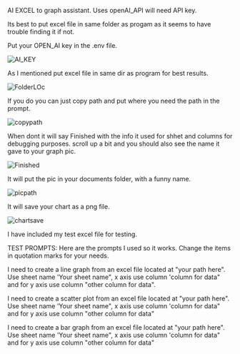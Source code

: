 AI EXCEL to graph assistant. Uses openAI_API will need API key.



Its best to put excel file in same folder as progam as it seems to have trouble finding it if not.




Put your OPEN_AI key in the .env file.




![AI_KEY](https://github.com/user-attachments/assets/104a6184-fd48-44cf-a003-5dab77076032)






As I mentioned put excel file in same dir as program for best results.



![FolderLOc](https://github.com/user-attachments/assets/03920766-cd09-47a5-bb9e-41aedd18a123)





If you do you can just copy path and put where you need the path in the prompt.



![copypath](https://github.com/user-attachments/assets/30875902-f674-4a55-9fee-363a4b6fac50)



When dont it will say Finished with the info it used for shhet and columns for debugging purposes.
scroll up a bit and you should also see the name it gave to your graph pic.



![Finished](https://github.com/user-attachments/assets/315baf49-2472-4338-98a4-3c719f8ebfff)




It will put the pic in your documents folder, with a funny name.



![picpath](https://github.com/user-attachments/assets/d5d964cd-925f-4c0c-8b6e-8c1798de1502)







It will save your chart as a png file.



![chartsave](https://github.com/user-attachments/assets/3c5b41f1-42c6-490c-a3a7-cb50f89a117b)





I have included my test excel file for testing.



TEST PROMPTS:
Here are the prompts I used so it works. Change the items in quotation marks for your needs.

I need to create a line graph from an excel file located at "your path here". Use sheet name 'Your sheet name", x axis use column 'column for data" and for y axis use column "other column for data".

I need to create a scatter plot from an excel file located at "your path here". Use sheet name 'Your sheet name", x axis use column 'column for data" and for y axis use column "other column for data"

I need to create a bar graph from an excel file located at "your path here". Use sheet name 'Your sheet name", x axis use column 'column for data" and for y axis use column "other column for data"
